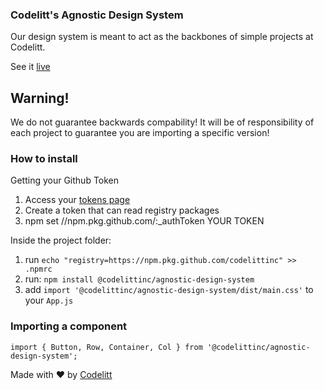 ### Codelitt's Agnostic Design System

Our design system is meant to act as the backbones of simple projects at Codelitt.

See it [live](https://design-system.codelitt.dev/)

## Warning!

We do not guarantee backwards compability! It will be of responsibility of each project to guarantee
you are importing a specific version!

### How to install

Getting your Github Token

1. Access your [tokens page](https://github.com/settings/tokens)
2. Create a token that can read registry packages
3. npm set //npm.pkg.github.com/:_authToken YOUR TOKEN

Inside the project folder:

1. run `echo "registry=https://npm.pkg.github.com/codelittinc" >> .npmrc`
2. run: `npm install @codelittinc/agnostic-design-system`
3. add `import '@codelittinc/agnostic-design-system/dist/main.css'` to your `App.js`

### Importing a component

`import { Button, Row, Container, Col } from '@codelittinc/agnostic-design-system';`

Made with ❤️ by [Codelitt](https://www.codelitt.com)